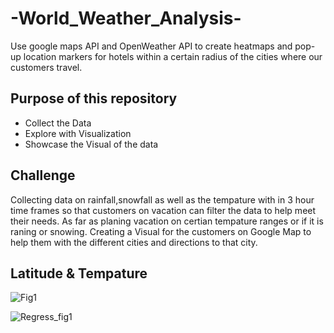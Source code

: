 # -World_Weather_Analysis-
Use google maps API and OpenWeather API to create heatmaps and pop-up location markers for hotels within a certain radius of the cities where our customers travel.
## Purpose of this repository
- Collect the Data
- Explore with Visualization
- Showcase the Visual of the data

## Challenge 
Collecting data on rainfall,snowfall as well as the tempature with in 3 hour time frames so that customers on vacation can filter the data to help meet their needs. As far as planing vacation on certian tempature ranges or if it is raning or snowing. Creating a Visual for the customers on Google Map to help them with the different cities and directions to that city. 

## Latitude & Tempature 

![Fig1](https://user-images.githubusercontent.com/88943257/163281175-5de82b8d-d6e3-4dee-ae1c-09a97e8e4015.png)

![Regress_fig1](https://user-images.githubusercontent.com/88943257/163281217-51d2a1d7-949a-43ee-a395-bdd68b97f43e.png)



